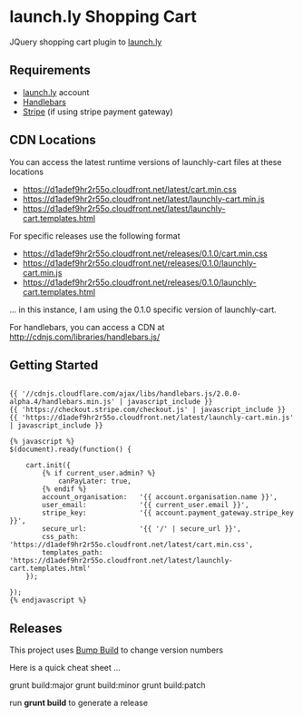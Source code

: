 # launch.ly Shopping Cart

JQuery shopping cart plugin to [launch.ly](http://launch.ly)


## Requirements

- [launch.ly](http://launch.ly) account
- [Handlebars](https://github.com/wycats/handlebars.js)
- [Stripe](http://stripe.com) (if using stripe payment gateway)


## CDN Locations

You can access the latest runtime versions of launchly-cart files at these locations

- https://d1adef9hr2r55o.cloudfront.net/latest/cart.min.css
- https://d1adef9hr2r55o.cloudfront.net/latest/launchly-cart.min.js
- https://d1adef9hr2r55o.cloudfront.net/latest/launchly-cart.templates.html

For specific releases use the following format

- https://d1adef9hr2r55o.cloudfront.net/releases/0.1.0/cart.min.css
- https://d1adef9hr2r55o.cloudfront.net/releases/0.1.0/launchly-cart.min.js
- https://d1adef9hr2r55o.cloudfront.net/releases/0.1.0/launchly-cart.templates.html

... in this instance, I am using the 0.1.0 specific version of launchly-cart.


For handlebars, you can access a CDN at http://cdnjs.com/libraries/handlebars.js/


## Getting Started

~~~~

{{ '//cdnjs.cloudflare.com/ajax/libs/handlebars.js/2.0.0-alpha.4/handlebars.min.js' | javascript_include }}
{{ 'https://checkout.stripe.com/checkout.js' | javascript_include }}
{{ 'https://d1adef9hr2r55o.cloudfront.net/latest/launchly-cart.min.js' | javascript_include }}

{% javascript %}
$(document).ready(function() {

	cart.init({
		{% if current_user.admin? %}
			canPayLater: true,
		{% endif %}
		account_organisation: 	'{{ account.organisation.name }}',
		user_email: 			'{{ current_user.email }}',
		stripe_key: 			'{{ account.payment_gateway.stripe_key }}',
		secure_url: 			'{{ '/' | secure_url }}',
		css_path: 				'https://d1adef9hr2r55o.cloudfront.net/latest/cart.min.css',
		templates_path: 		'https://d1adef9hr2r55o.cloudfront.net/latest/launchly-cart.templates.html'
	});

});
{% endjavascript %}
~~~~


## Releases

This project uses [Bump Build](https://github.com/blueimp/grunt-bump-build-git) to change version numbers

Here is a quick cheat sheet ...

grunt build:major
grunt build:minor
grunt build:patch

run **grunt build** to generate a release
